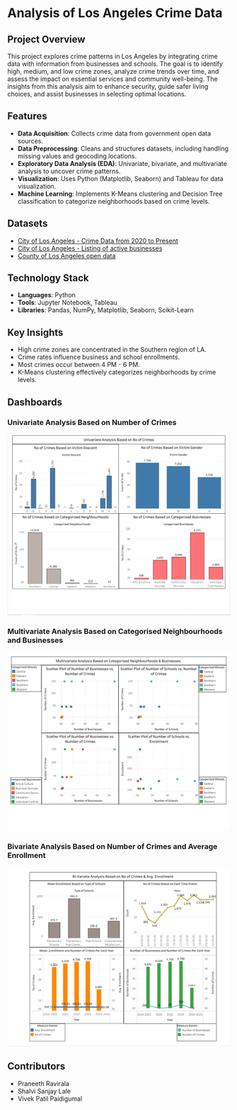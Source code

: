# Analysis of Los Angeles Crime Data

## **Project Overview**  
This project explores crime patterns in Los Angeles by integrating crime data with information from businesses and schools. The goal is to identify high, medium, and low crime zones, analyze crime trends over time, and assess the impact on essential services and community well-being. The insights from this analysis aim to enhance security, guide safer living choices, and assist businesses in selecting optimal locations.  

## **Features**  
- **Data Acquisition**: Collects crime data from government open data sources.  
- **Data Preprocessing**: Cleans and structures datasets, including handling missing values and geocoding locations.  
- **Exploratory Data Analysis (EDA)**: Univariate, bivariate, and multivariate analysis to uncover crime patterns.  
- **Visualization**: Uses Python (Matplotlib, Seaborn) and Tableau for data visualization.  
- **Machine Learning**: Implements K-Means clustering and Decision Tree classification to categorize neighborhoods based on crime levels.  

## **Datasets**  
- [City of Los Angeles - Crime Data from 2020 to Present](https://catalog.data.gov/dataset/crime-data-from-2020-to-present)  
- [City of Los Angeles - Listing of active businesses](https://catalog.data.gov/dataset/listing-of-active-businesses)
- [County of Los Angeles open data](https://data.lacounty.gov/datasets/32331535785b405d869ca7a7aa3abb1f/explore)

## **Technology Stack**  
- **Languages**: Python  
- **Tools**: Jupyter Notebook, Tableau  
- **Libraries**: Pandas, NumPy, Matplotlib, Seaborn, Scikit-Learn  


## **Key Insights**  
- High crime zones are concentrated in the Southern region of LA.  
- Crime rates influence business and school enrollments.  
- Most crimes occur between 4 PM - 6 PM.  
- K-Means clustering effectively categorizes neighborhoods by crime levels.  

## **Dashboards**  
### **Univariate Analysis Based on Number of Crimes**  
![Dashboard 1](https://github.com/Paidigumal-Vivek/Analysis-of-Los-Angeles-Crime-Data/blob/main/Dashboard1.jpeg)

### **Multivariate Analysis Based on Categorised Neighbourhoods and Businesses**  
![Dashboard 2](https://github.com/Paidigumal-Vivek/Analysis-of-Los-Angeles-Crime-Data/blob/main/Dashboard2.jpeg)  

### **Bivariate Analysis Based on Number of Crimes and Average Enrollment**  
![Dashboard 3](https://github.com/Paidigumal-Vivek/Analysis-of-Los-Angeles-Crime-Data/blob/main/Dashboard3.jpeg)  

## **Contributors**  
- Praneeth Ravirala  
- Shalvi Sanjay Lale  
- Vivek Patil Paidigumal  

